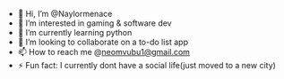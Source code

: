 - 👋 Hi, I’m @Naylormenace
- 👀 I’m interested in gaming & software dev
- 🌱 I’m currently learning python
- 💞️ I’m looking to collaborate on a to-do list app
- 📫 How to reach me @neomvubu1@gmail.com
-  ⚡ Fun fact: I currently dont have a social life(just moved to a new city)
<!---
Naylormenace/Naylormenace is a ✨ special ✨ repository because its `README.md` (this file) appears on your GitHub profile.
